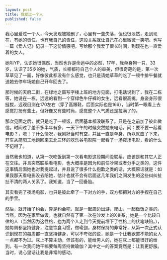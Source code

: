 ```yaml
---
layout: post
title: 我爱过一个人
published: false
---
```


我心里爱过一个人，今天发现被她删了，心里有一些失落，但也很淡然，走到现在，有她的责任，也有我自己的责任，这段关系就让自己在心里微微一笑吧。也写一篇《爱人记》记录一下这份情感吧，写给那个我爱了很长时间，到现在也一直爱着的女人。

她叫YP，认识她很偶然，当然也许是命运中的必然，17年，我单身狗一只，33岁，认识了35岁的她，气质，长相都符自己个人的审美，但很奇葩的是，第一次草草见了一面，好像彼此都没有什么感觉，也只是请她草草的吃了一顿牛排午餐就送她去停车场她自己开车回去了。

那时候的天府二街，在绿地之窗写字楼上班的地方见面，打电话说到了，我在二栋等，她说在一栋，远远的看到一个穿绿色牛仔裤的女生，远看很高挑，身姿身形很挺拔，远观目测在170左右（穿了高跟鞋，后面实际也是166），当时第一眼看上去感觉打扮有些土，但好像又有些时尚，感觉整个人气质还是拉满了的。

那次见面之后，就只是吃了一顿饭，后面基本都没联系了。只是在之前加了彼此微信。时间过了差不多半年有多，一天下午的时候突然她来电话，问：要不要一起看电影？，嗯！？什么情况，我刚好当时有空，并且一直是单身，所以就应了下来，开车从简阳工地跑回来去北三环的欢乐谷电影院一起看了一场夜场电影，看的什么不记得了。

当然我也知道，从第一次吃饭到第一次看电影这段期间没联系，应该是和其它人正在交往。并且突然联系看电影，也大概率是因为和前任吵架或者分手之类的，这件这事情后面她也对我提起过，并且说了很多什么抱歉之类的话，大概原话就是：如果我那天看电影没去陪她，估计也就不会有后面这几年我们之间发生的这些纠纠扯扯不清的两人关系了。我知道，当了一回备胎。

其实看完了夜场电影，也只是彼此牵了一下对方的手，双方都把对方的手捏在自己的手里。

然后，就开始了约会，算是约会吧，就是一起周边出游，爬山，一起做饭之类的。当然，因为在家里做饭，也就自然有了第一次在沙发上的X关系，她是一个比较自律的人（当然因为这性格，也为两个人走到今天提前埋下了性格上的伏笔缺陷。），她每周都坚持健身，注意饮食习惯，做瑜伽，身材保持的非常好，从第一次正式认识到现在的每周都一直坚持健身，可以不夸张的说，她是一个让我欲罢不能的女人一点都不为过。床上不算主动，但该有的，能给男人的，她在床上都能很好的给到。有一次我问她干嘛要每周坚持做瑜伽？其中之一的答案竟然是：让我更舒服。当时，说心里话让我是非常的感动。
